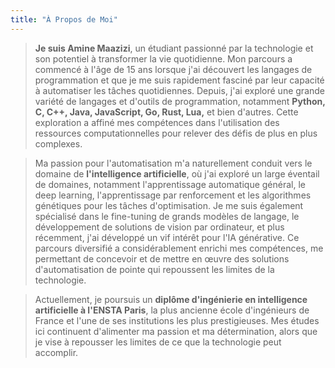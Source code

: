 ```yaml
---
title: "À Propos de Moi"
---
```


> **Je suis Amine Maazizi**, un étudiant passionné par la technologie et son potentiel à transformer la vie quotidienne. Mon parcours a commencé à l'âge de 15 ans lorsque j'ai découvert les langages de programmation et que je me suis rapidement fasciné par leur capacité à automatiser les tâches quotidiennes. Depuis, j'ai exploré une grande variété de langages et d'outils de programmation, notamment **Python, C, C++, Java, JavaScript, Go, Rust, Lua,** et bien d'autres. Cette exploration a affiné mes compétences dans l'utilisation des ressources computationnelles pour relever des défis de plus en plus complexes.

> Ma passion pour l'automatisation m'a naturellement conduit vers le domaine de **l'intelligence artificielle**, où j'ai exploré un large éventail de domaines, notamment l'apprentissage automatique général, le deep learning, l'apprentissage par renforcement et les algorithmes génétiques pour les tâches d'optimisation. Je me suis également spécialisé dans le fine-tuning de grands modèles de langage, le développement de solutions de vision par ordinateur, et plus récemment, j'ai développé un vif intérêt pour l'IA générative. Ce parcours diversifié a considérablement enrichi mes compétences, me permettant de concevoir et de mettre en œuvre des solutions d'automatisation de pointe qui repoussent les limites de la technologie.


> Actuellement, je poursuis un **diplôme d'ingénierie en intelligence artificielle à l'ENSTA Paris**, la plus ancienne école d'ingénieurs de France et l'une de ses institutions les plus prestigieuses. Mes études ici continuent d'alimenter ma passion et ma détermination, alors que je vise à repousser les limites de ce que la technologie peut accomplir.
